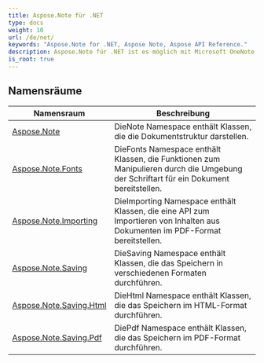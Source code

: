 ```yaml
---
title: Aspose.Note für .NET
type: docs
weight: 10
url: /de/net/
keywords: "Aspose.Note for .NET, Aspose Note, Aspose API Reference."
description: Aspose.Note für .NET ist es möglich mit Microsoft OneNote Dateien ohne Microsoft Office Automation zu programmieren.
is_root: true
---
```


## Namensräume

| Namensraum | Beschreibung |
| --- | --- |
| [Aspose.Note](./aspose.note/) | DieNote Namespace enthält Klassen, die die Dokumentstruktur darstellen. |
| [Aspose.Note.Fonts](./aspose.note.fonts/) | DieFonts Namespace enthält Klassen, die Funktionen zum Manipulieren durch die Umgebung der Schriftart für ein Dokument bereitstellen. |
| [Aspose.Note.Importing](./aspose.note.importing/) | DieImporting Namespace enthält Klassen, die eine API zum Importieren von Inhalten aus Dokumenten im PDF-Format bereitstellen. |
| [Aspose.Note.Saving](./aspose.note.saving/) | DieSaving Namespace enthält Klassen, die das Speichern in verschiedenen Formaten durchführen. |
| [Aspose.Note.Saving.Html](./aspose.note.saving.html/) | DieHtml Namespace enthält Klassen, die das Speichern im HTML-Format durchführen. |
| [Aspose.Note.Saving.Pdf](./aspose.note.saving.pdf/) | DiePdf Namespace enthält Klassen, die das Speichern im PDF-Format durchführen. |


